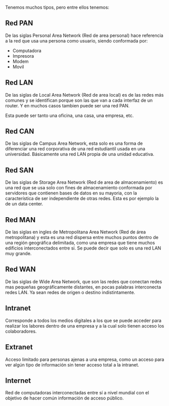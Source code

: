 Tenemos muchos tipos, pero entre ellos tenemos: 

## Red PAN

De las siglas Personal Area Network (Red de area personal) hace referencia a la red que usa una persona como usuario, siendo conformada por: 

* Computadora
* Impresora
* Modem
* Movil

## Red LAN 

De las siglas de Local Area Network (Red de area local) es de las redes más comunes y se identifican porque son las que van a cada interfaz de un router. Y en muchos casos tambien puede ser una red PAN. 

Esta puede ser tanto una oficina, una casa, una empresa, etc. 

## Red CAN

De las siglas de Campus Area Network, esta solo es una forma de diferenciar una red corporativa de una red estudiantil usada en una universidad. Básicamente una red LAN propia de una unidad educativa. 

## Red SAN

De las siglas de Storage Area Network (Red de area de almacenamiento) es una red que se usa solo con fines de almacenamiento conformada por servidores que contienen bases de datos en su mayoria, con la característica de ser independiente de otras redes. Esta es por ejemplo la de un data center.

## Red MAN

De las siglas en ingles de Metropolitana Area Network (Red de área metropolitana) y esta es una red dispersa entre muchos puntos dentro de una región geográfica delimitada, como una empresa que tiene muchos edificios interconectados entre si. 
Se puede decir que solo es una red LAN muy grande. 

## Red WAN 

De las siglas de Wide Area Network, que son las redes que conectan redes mas pequeñas geográficamente distantes, en pocas palabras interconecta redes LAN. Ya sean redes de origen o destino indistintamente. 

## Intranet

Corresponde a todos los medios digitales a los que se puede acceder para realizar los labores dentro de una empresa y a la cual solo tienen acceso los colaboradores. 

## Extranet

Acceso limitado para personas ajenas a una empresa, como un acceso para ver algún tipo de información sin tener acceso total a la intranet. 

## Internet

Red de computadoras interconectadas entre sí a nivel mundial con el objetivo de hacer común información de acceso público.